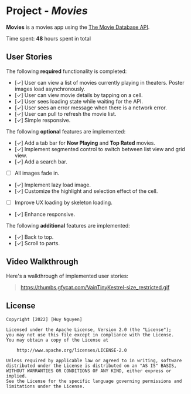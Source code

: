 # Project - _Movies_

**Movies** is a movies app using the [The Movie Database API](https://developers.themoviedb.org/3).

Time spent: **48** hours spent in total

## User Stories

The following **required** functionality is completed:

- [✓] User can view a list of movies currently playing in theaters. Poster images load asynchronously.
- [✓] User can view movie details by tapping on a cell.
- [✓] User sees loading state while waiting for the API.
- [✓] User sees an error message when there is a network error.
- [✓] User can pull to refresh the movie list.
- [✓] Simple responsive.

The following **optional** features are implemented:

- [✓] Add a tab bar for **Now Playing** and **Top Rated** movies.
- [✓] Implement segmented control to switch between list view and grid view.
- [✓] Add a search bar.
- [ ] All images fade in.
- [✓] Implement lazy load image.
- [✓] Customize the highlight and selection effect of the cell.
- [ ] Improve UX loading by skeleton loading.
- [✓] Enhance responsive.

The following **additional** features are implemented:

- [✓] Back to top.
- [✓] Scroll to parts.

## Video Walkthrough

Here's a walkthrough of implemented user stories:

> https://thumbs.gfycat.com/VainTinyKestrel-size_restricted.gif

## License

    Copyright [2022] [Huy Nguyen]

    Licensed under the Apache License, Version 2.0 (the "License");
    you may not use this file except in compliance with the License.
    You may obtain a copy of the License at

        http://www.apache.org/licenses/LICENSE-2.0

    Unless required by applicable law or agreed to in writing, software
    distributed under the License is distributed on an "AS IS" BASIS,
    WITHOUT WARRANTIES OR CONDITIONS OF ANY KIND, either express or implied.
    See the License for the specific language governing permissions and
    limitations under the License.
